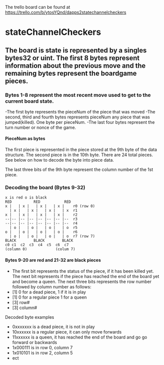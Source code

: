 The trello board can be found at https://trello.com/b/ytosYQnd/dapps2statechannelcheckers

# stateChannelCheckers

## The board is state is represented by a singles bytes32 or uint. The first 8 bytes represent information about the previous move and the remaining bytes represent the boardgame pieces.


### Bytes 1-8 represent the most recent move used to get to the current board state.
-The first byte represents the pieceNum of the piece that was moved
-The second, third and fourth bytes represents pieceNum any piece that was jumped(killed). One byte per pieceNum.
-The last four bytes represent the turn number or nonce of the game.

#### PieceNum as bytes
The first piece is represented in the piece stored at the 9th byte of the data structure. The second piece is in the 10th byte. There are 24 total pieces. See below on how to decode the byte into piece data.

The last three bits of the 9th byte represent the column number of the 1st piece.

### Decoding the board (Bytes 9-32)
```
x is red o is black
RED          RED           RED
x |   | x |   | x |   | x |    r0 (row 0)
  | x |   | x |   | x |   | x  r1
x |   | x |   | x |   | x |    r2
--|-- |-- |-- |-- |-- |-- |--  r3
--|-- |-- |-- |-- |-- |-- |--  r4
  | o |   | o |   | o |   | o  r5
o |   | o |   | o |   | o |    r6
  | o |   | o |   | o |   | o  r7 (row 7)
BLACK        BLACK        BLACK
c0 c1  c2  c3  c4  c5  c6  c7 
(column 0)             (colum 7)
```
#### Bytes 9-20 are red and 21-32 are black pieces


- The first bit represents the status of the piece, if it has been killed yet. The next bit represents if the piece has reached the end of the board yet and become a queen. The next three bits represents the row number followed by column number as follows:
- [1] 0 for a dead piece, 1 if it is in play
- [1] 0 for a regular piece 1 for a queen
- [3] row#
- [3] column#

Decoded byte examples
- 0xxxxxxx is a dead piece, it is not in play
- 10xxxxxx is a regular piece, it can only move forwards
- 11xxxxxx is a queen, it has reached the end of the board and go go forward or backwards
- 1x000111 is in row 0, column 7
- 1x010101 is in row 2, column 5
- ect





